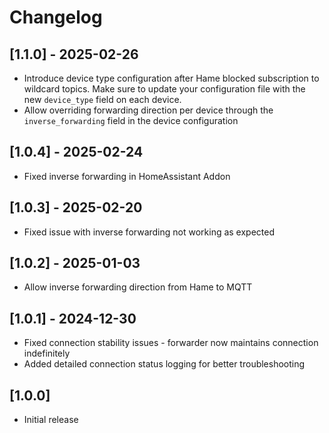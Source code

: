 # Changelog

## [1.1.0] - 2025-02-26
- Introduce device type configuration after Hame blocked subscription to wildcard topics. Make sure to update your configuration file with the new `device_type` field on each device.
- Allow overriding forwarding direction per device through the `inverse_forwarding` field in the device configuration

## [1.0.4] - 2025-02-24
- Fixed inverse forwarding in HomeAssistant Addon

## [1.0.3] - 2025-02-20
- Fixed issue with inverse forwarding not working as expected

## [1.0.2] - 2025-01-03
- Allow inverse forwarding direction from Hame to MQTT

## [1.0.1] - 2024-12-30
- Fixed connection stability issues - forwarder now maintains connection indefinitely
- Added detailed connection status logging for better troubleshooting

## [1.0.0]
- Initial release
